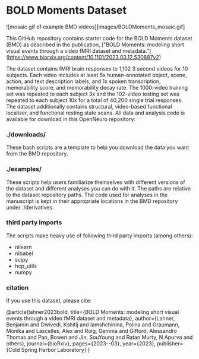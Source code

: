 # BOLD Moments Dataset
![mosaic gif of example BMD videos][images/BOLDMoments_mosaic.gif]

This GitHub repository contains starter code for the BOLD Moments dataset (BMD) as described in
the publication, ["BOLD Moments: modeling short visual events through a video fMRI dataset and metadata."]
(https://www.biorxiv.org/content/10.1101/2023.03.12.530887v2)
    
The dataset contains fMRI brain responses to 1,102 3 second videos for 10 subjects. Each video
includes at least 5x human-annotated object, scene, action, and text description labels, and 
1x spoken transcription, memorability score, and memorability decay rate. The 1000-video training
set was repeated to each subject 3x and the 102-video testing set was repeated to each subject
10x for a total of 40,200 single trial responses. The dataset additionally contains structural, 
video-based functional localizer, and functional resting state scans. All data and analysis code
is available for download in this OpenNeuro repository:

### ./downloads/
These bash scripts are a template to help you download the data you want from the BMD repository.

### ./examples/
These scripts help users familiarize themselves with different versions of the dataset and different analyses
you can do with it. The paths are relative to the dataset repository paths. The code used for analyses in 
the manuscript is kept in their appropriate locations in the BMD repository under ./derivatives. 

### third party imports
The scripts make heavy use of following third party imports (among others):
- nilearn
- nibabel
- scipy
- hcp_utils
- numpy

### citation
If you use this dataset, please cite:

@article{lahner2023bold,
  title={BOLD Moments: modeling short visual events through a video fMRI dataset and metadata},
  author={Lahner, Benjamin and Dwivedi, Kshitij and Iamshchinina, Polina and Graumann, Monika and Lascelles, Alex and Roig, Gemma and Gifford, Alessandro Thomas and Pan, Bowen and Jin, SouYoung and Ratan Murty, N Apurva and others},
  journal={bioRxiv},
  pages={2023--03},
  year={2023},
  publisher={Cold Spring Harbor Laboratory}
}
